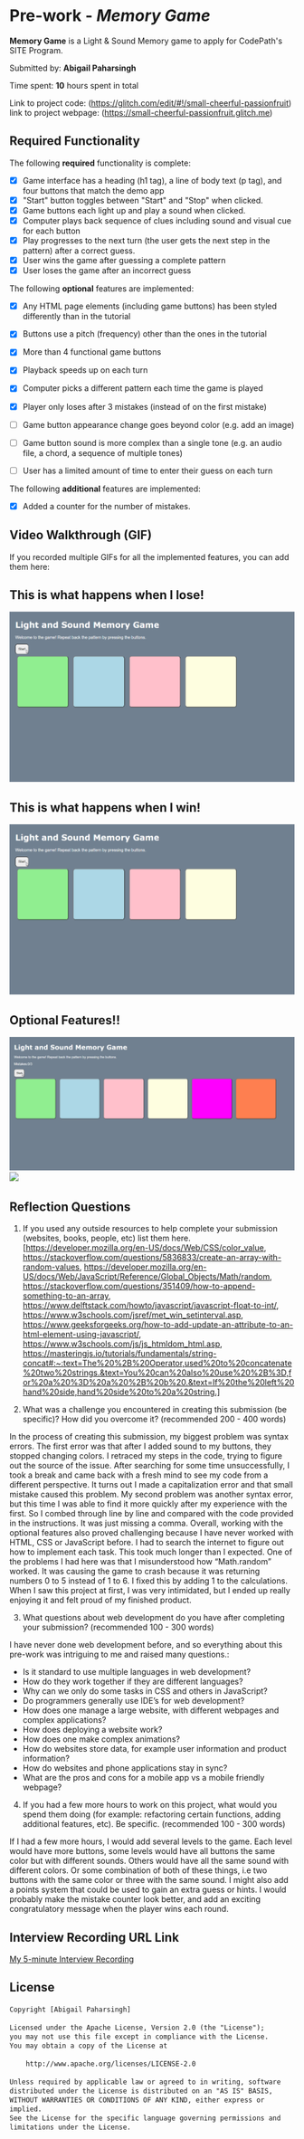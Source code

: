 # Pre-work - *Memory Game*

**Memory Game** is a Light & Sound Memory game to apply for CodePath's SITE Program. 

Submitted by: **Abigail Paharsingh**

Time spent: **10** hours spent in total

Link to project code: (https://glitch.com/edit/#!/small-cheerful-passionfruit)
link to project webpage: (https://small-cheerful-passionfruit.glitch.me)

## Required Functionality

The following **required** functionality is complete:

* [x] Game interface has a heading (h1 tag), a line of body text (p tag), and four buttons that match the demo app
* [x] "Start" button toggles between "Start" and "Stop" when clicked. 
* [x] Game buttons each light up and play a sound when clicked. 
* [x] Computer plays back sequence of clues including sound and visual cue for each button
* [x] Play progresses to the next turn (the user gets the next step in the pattern) after a correct guess. 
* [x] User wins the game after guessing a complete pattern
* [x] User loses the game after an incorrect guess

The following **optional** features are implemented:

* [x] Any HTML page elements (including game buttons) has been styled differently than in the tutorial
* [x] Buttons use a pitch (frequency) other than the ones in the tutorial
* [x] More than 4 functional game buttons
* [x] Playback speeds up on each turn
* [x] Computer picks a different pattern each time the game is played
* [x] Player only loses after 3 mistakes (instead of on the first mistake)
* [ ] Game button appearance change goes beyond color (e.g. add an image)
* [ ] Game button sound is more complex than a single tone (e.g. an audio file, a chord, a sequence of multiple tones)
* [ ] User has a limited amount of time to enter their guess on each turn


The following **additional** features are implemented:

- [x] Added a counter for the number of mistakes. 

## Video Walkthrough (GIF)

If you recorded multiple GIFs for all the implemented features, you can add them here:

## This is what happens when I lose!
![required features lose](https://github.com/abbypaharsingh/codepathprework/blob/main/SimpleMemoryGameLose_required.gif)
## This is what happens when I win!
![required features win](https://github.com/abbypaharsingh/codepathprework/blob/main/SimpleMemoryGameLose_required.gif)
## Optional Features!!
![optional features](https://github.com/abbypaharsingh/codepathprework/blob/main/SimpleMemoryGame_optional.gif)
![](gif4-link-here)

## Reflection Questions
1. If you used any outside resources to help complete your submission (websites, books, people, etc) list them here. 
[https://developer.mozilla.org/en-US/docs/Web/CSS/color_value,
https://stackoverflow.com/questions/5836833/create-an-array-with-random-values,
https://developer.mozilla.org/en-US/docs/Web/JavaScript/Reference/Global_Objects/Math/random,
https://stackoverflow.com/questions/351409/how-to-append-something-to-an-array,
https://www.delftstack.com/howto/javascript/javascript-float-to-int/,
https://www.w3schools.com/jsref/met_win_setinterval.asp,
https://www.geeksforgeeks.org/how-to-add-update-an-attribute-to-an-html-element-using-javascript/,
https://www.w3schools.com/js/js_htmldom_html.asp,
https://masteringjs.io/tutorials/fundamentals/string-concat#:~:text=The%20%2B%20Operator,used%20to%20concatenate%20two%20strings.&text=You%20can%20also%20use%20%2B%3D,for%20a%20%3D%20a%20%2B%20b%20.&text=If%20the%20left%20hand%20side,hand%20side%20to%20a%20string.]

2. What was a challenge you encountered in creating this submission (be specific)? How did you overcome it? (recommended 200 - 400 words)


In the process of creating this submission, my biggest problem was syntax errors. The first error was that after I added sound to my buttons, they stopped changing colors.  I retraced my steps in the code, trying to figure out the source of the issue. After searching for some time unsuccessfully, I took a break and came back with a fresh mind to see my code from a different perspective. It turns out I made a capitalization error and that small mistake caused this problem. My second problem was another syntax error, but this time I was able to find it more quickly after my experience with the first. So I combed through line by line and compared with the code provided in the instructions. It was just missing a comma. 
Overall, working with the optional features  also proved challenging because I have never worked with HTML, CSS or JavaScript before. I had to search the internet to figure out how to implement each task. This took much longer than I expected. One of the problems I had here was that I misunderstood how “Math.random” worked. It was causing the game to crash because it was returning numbers 0 to 5 instead of 1 to 6. I fixed this by adding 1 to the calculations. When I saw this project at first, I was very intimidated, but I ended up really enjoying it and felt proud of my finished product. 


3. What questions about web development do you have after completing your submission? (recommended 100 - 300 words) 


I have never done web development before, and so everything about this pre-work was intriguing to me and raised many questions.:
- Is it standard to use multiple languages in web development? 
- How do they work together if they are different languages? 
- Why can we only do some tasks in CSS and others in JavaScript? 
- Do programmers generally use IDE’s for web development?
- How does one manage a large website, with different webpages and complex applications?
- How does deploying a website work?
- How does one make complex animations?
- How do websites store data, for example user information and product information?
- How do websites and phone applications stay in sync?
- What are the pros and cons for a mobile app vs a mobile friendly webpage? 


4. If you had a few more hours to work on this project, what would you spend them doing (for example: refactoring certain functions, adding additional features, etc). Be specific. (recommended 100 - 300 words) 

If I had a few more hours, I would add several levels to the game. Each level would have more buttons, some levels would have all buttons the same color but with different sounds. Others would have all the same sound with different colors. Or some combination of both of these things, i.e two buttons with the same color or three with the same sound. I might also add a points system that could be used to gain an extra guess or hints. I would probably make the mistake counter look better, and add an exciting congratulatory message when the player wins each round. 



## Interview Recording URL Link

[My 5-minute Interview Recording](https://smith.zoom.us/rec/share/D5P2omHGuv1lUMHecKZxeOHybBTvlyjVbrcxa5fJkNuUKQLvCHwW9kxgepknV3SF.INCMyAmGBE_YE4WF?startTime=1648830969000)


## License

    Copyright [Abigail Paharsingh]

    Licensed under the Apache License, Version 2.0 (the "License");
    you may not use this file except in compliance with the License.
    You may obtain a copy of the License at

        http://www.apache.org/licenses/LICENSE-2.0

    Unless required by applicable law or agreed to in writing, software
    distributed under the License is distributed on an "AS IS" BASIS,
    WITHOUT WARRANTIES OR CONDITIONS OF ANY KIND, either express or implied.
    See the License for the specific language governing permissions and
    limitations under the License.
